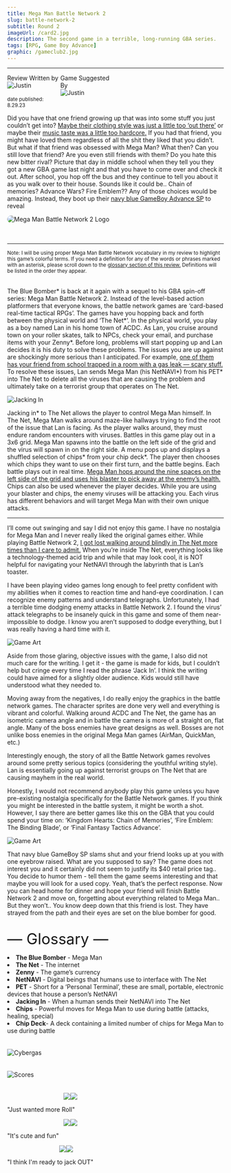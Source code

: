 ```yaml
---
title: Mega Man Battle Network 2
slug: battle-network-2
subtitle: Round 2
imageUrl: /card2.jpg
description: The second game in a terrible, long-running GBA series.
tags: [RPG, Game Boy Advance]
graphic: /gameclub2.jpg
---
```

---
<div style="width: 50%; display: flex; margin-top: 12px;">
	
<div style="">Review Written by
<div class="reviewimg"><img src="/reviews/reviewjustin.png"
alt="Justin"/> </div><br>
<sub>date published: 8.29.23</sub></div>

<div style="">Game Suggested By
<div class="reviewimg"><img src="/reviews/reviewpatrick.png"
alt="Justin"/> </div><br></div>

</div>

Did you have that one friend growing up that was into some stuff you just couldn’t get into? [Maybe their clothing style was just a little too ‘out there’](/reviews/battlenetwork2/clothing.jpg) or maybe their [music taste was a little too hardcore.](/reviews/battlenetwork2/music.jpg) If you had that friend, you might have loved them regardless of all the shit they liked that you didn’t. But what if that friend was obsessed with Mega Man? What then? Can you still love that friend? Are you even still friends with them? Do you hate this new bitter rival? Picture that day in middle school when they tell you they got a new GBA game last night and that you have to come over and check it out. After school, you hop off the bus and they continue to tell you about it as you walk over to their house. Sounds like it could be.. Chain of memories? Advance Wars? Fire Emblem?? Any of those choices would be amazing. Instead, they boot up their [navy blue GameBoy Advance SP](/reviews/battlenetwork2/gbasp.png) to reveal 
<div class="reviewlogo"><img src="/reviews/battlenetwork2/logo.gif"
alt="Mega Man Battle Network 2 Logo" style="border-radius: 20px;"/></div><br><br />

---

<sub>Note: I will be using proper Mega Man Battle Network vocabulary in my review to highlight this game’s colorful terms. If you need a definition for any of the words or phrases marked with an asterisk, please scroll down to the <a href="#glossary">glossary section of this review.</a> Definitions will be listed in the order they appear.</sub><br><br>

The Blue Bomber\* is back at it again with a sequel to his GBA spin-off series: Mega Man Battle Network 2. Instead of the level-based action platformers that everyone knows, the battle network games are ‘card-based real-time tactical RPGs’. The games have you hopping back and forth between the physical world and ‘The Net\*’. In the physical world, you play as a boy named Lan in his home town of ACDC. As Lan, you cruise around town on your roller skates, talk to NPCs, check your email, and purchase items with your Zenny\*. Before long, problems will start popping up and Lan decides it is his duty to solve these problems. The issues you are up against are shockingly more serious than I anticipated. For example, [one of them has your friend from school trapped in a room with a gas leak — scary stuff.](/reviews/battlenetwork2/gasleak.png) To resolve these issues, Lan sends Mega Man (his NetNAVI\*) from his PET\* into The Net to delete all the viruses that are causing the problem and ultimately take on a terrorist group that operates on The Net.
<div class="reviewsplit"><img src="/reviews/battlenetwork2/jackin.gif"
alt="Jacking In" /><div>

Jacking in\* to The Net allows the player to control Mega Man himself. In The Net, Mega Man walks around maze-like hallways trying to find the root of the issue that Lan is facing. As the player walks around, they must endure random encounters with viruses. Battles in this game play out in a 3x6 grid. Mega Man spawns into the battle on the left side of the grid and the virus will spawn in on the right side. A menu pops up and displays a shuffled selection of chips\* from your chip deck\*. The player then chooses which chips they want to use on their first turn, and the battle begins. Each battle plays out in real time. [Mega Man hops around the nine spaces on the left side of the grid and uses his blaster to pick away at the enemy’s health.](/reviews/battlenetwork2/battle.gif) Chips can also be used whenever the player decides. While you are using your blaster and chips, the enemy viruses will be attacking you. Each virus has different behaviors and will target Mega Man with their own unique attacks. 

---

I’ll come out swinging and say I did not enjoy this game. I have no nostalgia for Mega Man and I never really liked the original games either. While playing Battle Network 2, [I got lost walking around blindly in The Net more times than I care to admit.](/reviews/battlenetwork2/lost.gif) When you’re inside The Net, everything looks like a technology-themed acid trip and while that may look cool, it is NOT helpful for navigating your NetNAVI through the labyrinth that is Lan’s toaster. 

I have been playing video games long enough to feel pretty confident with my abilities when it comes to reaction time and hand-eye coordination. I can recognize enemy patterns and understand telegraphs. Unfortunately, I had a terrible time dodging enemy attacks in Battle Network 2. I found the virus’ attack telegraphs to be insanely quick in this game and some of them near-impossible to dodge. I know you aren’t supposed to dodge everything, but I was really having a hard time with it. 
<div class="reviewsplit"><img src="/reviews/battlenetwork2/art2.jpg"
alt="Game Art" /><div>

Aside from those glaring, objective issues with the game, I also did not much care for the writing. I get it - the game is made for kids, but I couldn’t help but cringe every time I read the phrase ‘Jack In’. I think the writing could have aimed for a slightly older audience. Kids would still have understood what they needed to.

Moving away from the negatives, I do really enjoy the graphics in the battle network games. The character sprites are done very well and everything is vibrant and colorful. Walking around ACDC and The Net, the game has an isometric camera angle and in battle the camera is more of a straight on, flat angle. Many of the boss enemies have great designs as well. Bosses are not unlike boss enemies in the original Mega Man games (AirMan, QuickMan, etc.)

Interestingly enough, the story of all the Battle Network games revolves around some pretty serious topics (considering the youthful writing style). Lan is essentially going up against terrorist groups on The Net that are causing mayhem in the real world. 

Honestly, I would not recommend anybody play this game unless you have pre-existing nostalgia specifically for the Battle Network games. If you think you might be interested in the battle system, it might be worth a shot. However, I say there are better games like this on the GBA that you could spend your time on: ‘Kingdom Hearts: Chain of Memories’, ‘Fire Emblem: The Binding Blade’, or ‘Final Fantasy Tactics Advance’.<br>
<div class="reviewsplit"><img src="/reviews/battlenetwork2/art.png"
alt="Game Art"/><div>

That navy blue GameBoy SP slams shut and your friend looks up at you with one eyebrow raised. What are you supposed to say? The game does not interest you and it certainly did not seem to justify its $40 retail price tag.. You decide to humor them - tell them the game seems interesting and that maybe you will look for a used copy. Yeah, that’s the perfect response. Now you can head home for dinner and hope your friend will finish Battle Network 2 and move on, forgetting about everything related to Mega Man.. But they won’t.. You know deep down that this friend is lost. They have strayed from the path and their eyes are set on the blue bomber for good.<br><br>

<a id="glossary" style="font-size: 35px;">— Glossary —</a>
<li><b><a>The Blue Bomber</a></b> - Mega Man
<li><b><a>The Net</a></b> - The internet
<li><b><a>Zenny</a></b> - The game’s currency
<li><b><a>NetNAVI</a></b> - Digital beings that humans use to interface with The Net
<li><b><a>PET</a></b> - Short for a ‘Personal Terminal’, these are small, portable, electronic devices that house a person’s NetNAVI
<li><b><a>Jacking In</a></b> - When a human sends their NetNAVI into The Net
<li><b><a>Chips</a></b> - Powerful moves for Mega Man to use during battle (attacks, healing, special)
<li><b><a>Chip Deck</a></b>- A deck containing a limited number of chips for Mega Man to use during battle</li><br><br>

<div class="reviewsplit"><img src="/reviews/battlenetwork2/cybergas.gif"
alt="Cybergas"/><div>
<br><br>

<div class="reviewsplit"><img src="/reviews/scores/scoresoutline.png"
alt="Scores" /><div>

<br>
<br>

<div class="scores" style=" width: 100%;">
	 
<div class="stars"><img src="/reviews/reviewjustin.png" style="margin-left: 26%;"><img src="/reviews/scores/2star.png"><p>"Just wanted more Roll"</p></div>

<div class="cstars"><img src="/reviews/reviewcullen.png" style="margin-left: 26%;"><img src="/reviews/scores/2star.png"><p>"It's cute and fun"</p></div>

<div class="pstars"><img src="/reviews/reviewpatrick.png" style="margin-left: 24%;"><img src="/reviews/scores/2star.png"><p>"I think I'm ready to jack OUT"</p></div>

</div>